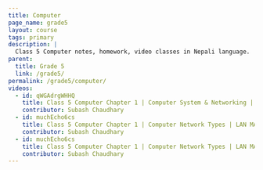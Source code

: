```yaml
---
title: Computer
page_name: grade5
layout: course
tags: primary
description: |
  Class 5 Computer notes, homework, video classes in Nepali language.
parent:
  title: Grade 5
  link: /grade5/
permalink: /grade5/computer/
videos:
  - id: qWGAdrgWHHQ
    title: Class 5 Computer Chapter 1 | Computer System & Networking | Hardware, Software, firmware
    contributor: Subash Chaudhary
  - id: muchEcho6cs
    title: Class 5 Computer Chapter 1 | Computer Network Types | LAN MAN and WAN
    contributor: Subash Chaudhary
  - id: muchEcho6cs
    title: Class 5 Computer Chapter 1 | Computer Network Types | LAN MAN and WAN
    contributor: Subash Chaudhary
---
```

